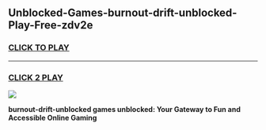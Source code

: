 
## Unblocked-Games-burnout-drift-unblocked-Play-Free-zdv2e
<h3>
<a href="https://premium76.site?title=burnout-drift-unblocked&ref=12A">CLICK TO PLAY</a></h3>
<hr>

<h3>
<a href="https://premium76.site?title=burnout-drift-unblocked&ref=12A">CLICK 2 PLAY</a>
  
</h3>

<a href="https://premium76.site?title=burnout-drift-unblocked&ref=12A"><img src="https://clearcache.store/games.png"></a>


**burnout-drift-unblocked games unblocked: Your Gateway to Fun and Accessible Online Gaming**
